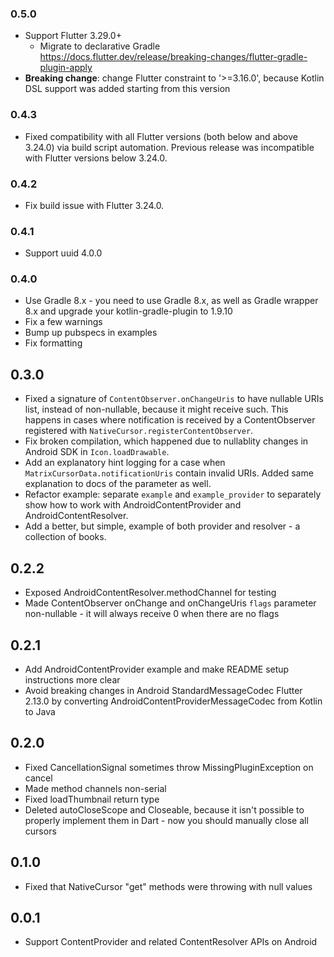 ### 0.5.0

* Support Flutter 3.29.0+
  * Migrate to declarative Gradle https://docs.flutter.dev/release/breaking-changes/flutter-gradle-plugin-apply
* **Breaking change**: change Flutter constraint to '>=3.16.0', because Kotlin DSL support was added starting from this version

### 0.4.3

* Fixed compatibility with all Flutter versions (both below and above 3.24.0) via build script automation. Previous release was incompatible with Flutter versions below 3.24.0.

### 0.4.2

* Fix build issue with Flutter 3.24.0.

### 0.4.1

* Support uuid 4.0.0

### 0.4.0

* Use Gradle 8.x - you need to use Gradle 8.x, as well as Gradle wrapper 8.x and upgrade your kotlin-gradle-plugin to 1.9.10
* Fix a few warnings
* Bump up pubspecs in examples
* Fix formatting

## 0.3.0

* Fixed a signature of `ContentObserver.onChangeUris` to have nullable URIs list, instead of non-nullable, because it might receive such. This happens in cases where notification is received by a ContentObserver registered with `NativeCursor.registerContentObserver`.
* Fix broken compilation, which happened due to nullablity changes in Android SDK in `Icon.loadDrawable`.
* Add an explanatory hint logging for a case when `MatrixCursorData.notificationUris` contain invalid URIs. Added same explanation to docs of the parameter as well.
* Refactor example: separate `example` and `example_provider` to separately show how to work with AndroidContentProvider and AndroidContentResolver.
* Add a better, but simple, example of both provider and resolver - a collection of books.

## 0.2.2

* Exposed AndroidContentResolver.methodChannel for testing
* Made ContentObserver onChange and onChangeUris `flags` parameter non-nullable - it will always receive 0 when there are no flags

## 0.2.1

* Add AndroidContentProvider example and make README setup instructions more clear
* Avoid breaking changes in Android StandardMessageCodec Flutter 2.13.0 by converting AndroidContentProviderMessageCodec from Kotlin to Java

## 0.2.0

* Fixed CancellationSignal sometimes throw MissingPluginException on cancel
* Made method channels non-serial
* Fixed loadThumbnail return type
* Deleted autoCloseScope and Closeable, because it isn't possible to properly implement them in Dart - now you should manually close all cursors

## 0.1.0

* Fixed that NativeCursor "get" methods were throwing with null values

## 0.0.1

* Support ContentProvider and related ContentResolver APIs on Android
